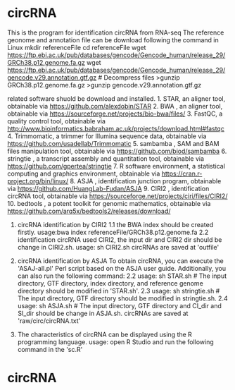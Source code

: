 # circRNA
This is the program for identification circRNA from RNA-seq
The reference geonome and annotation file can be download following the command in Linux
	 mkdir referenceFile
	 cd referenceFile
	wget https://ftp.ebi.ac.uk/pub/databases/gencode/Gencode_human/release_29/GRCh38.p12.genome.fa.gz
	wget https://ftp.ebi.ac.uk/pub/databases/gencode/Gencode_human/release_29/gencode.v29.annotation.gtf.gz
	# Decompress files
	>gunzip GRCh38.p12.genome.fa.gz
	>gunzip gencode.v29.annotation.gtf.gz

related software shuold be download and installed.
	1. STAR, an aligner tool, obtainable via https://github.com/alexdobin/STAR
	2. BWA , an aligner tool, obtainable via https://sourceforge.net/projects/bio-bwa/files/ 
	3. FastQC, a quality control tool, obtainable via http://www.bioinformatics.babraham.ac.uk/projects/download.html#fastqc
	4. Trimmomatic, a trimmer for Illumina sequence data, obtainable via https://github.com/usadellab/Trimmomatic
	5. sambamba , SAM and BAM files manipulation tool, obtainable via https://github.com/biod/sambamba
	6. stringtie , a transcript assembly and quantitation tool, obtainable via https://github.com/gpertea/stringtie
	7. R software environment, a statistical computing and graphics environment, obtainable via https://cran.r-project.org/bin/linux/
	8. ASJA , identification junction program, obtainable via https://github.com/HuangLab-Fudan/ASJA
	9. CIRI2 , identification circRNA tool, obtainable via https://sourceforge.net/projects/ciri/files/CIRI2/
	10. bedtools , a potent toolkit for genomic mathematics, obtainable via https://github.com/arq5x/bedtools2/releases/download/

1. circRNA identification by CIRI2 
1.1 the BWA index should be created firstly.
usage:bwa index referenceFile/GRCh38.p12.genome.fa
2.2 identification circRNA used CIRI2, the input dir and CIRI2 dir should be change in CIRI2.sh.
usage: sh CIRI2.sh
circRNAs are saved at 'outfile'

2. circRNA identification by ASJA
To obtain circRNA, you can execute the 'ASAJ-all.pl' Perl script based on the ASJA user guide. Additionally, you can also run the following command:
2.2 usage: sh STAR.sh # The input directory, GTF directory, index directory, and reference genome directory should be modified in 'STAR.sh'.
2.3 usage: sh stringtie.sh # The input directory, GTF directory should be modified in stringtie.sh.
2.4 usage: sh ASJA.sh # The input directory, GTF directory and CI_dir and SI_dir should be change in ASJA.sh.
circRNAs are saved at 'raw/circ/circRNA.txt'

3. The characteristics of circRNA can be displayed using the R programming language.
usage: open R Studio and run the following command in the 'sc.R'

# circRNA
